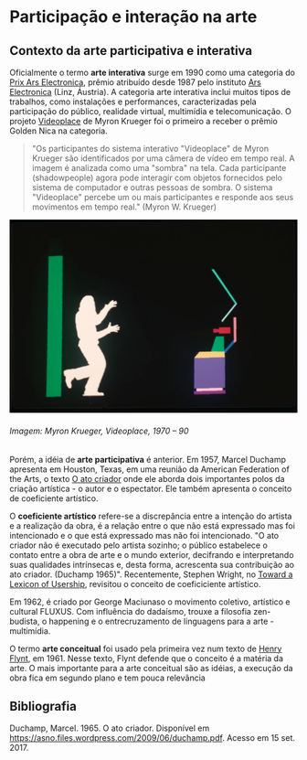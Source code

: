# Participação e interação na arte

## Contexto da arte participativa e interativa

Oficialmente o termo **arte interativa** surge em 1990 como uma categoria do [Prix Ars Electronica](http://archive.aec.at/), prêmio atribuído desde 1987 pelo instituto [Ars Electronica](https://www.aec.at/festival/en/) (Linz, Áustria). A categoria arte interativa inclui muitos tipos de trabalhos, como instalações e performances, caracterizadas pela participação do público, realidade virtual, multimídia e telecomunicação. O projeto [Videoplace](http://archive.aec.at/submission/1990/IA/23842/) de Myron Krueger foi o primeiro a receber o prêmio Golden Nica na categoria. 

> "Os participantes do sistema interativo "Videoplace" de Myron Krueger são identificados por uma câmera de vídeo em tempo real. A imagem é analizada como uma "sombra" na tela. Cada participante (shadowpeople) agora pode interagir com objetos fornecidos pelo sistema de computador e outras pessoas de sombra. O sistema "Videoplace" percebe um ou mais participantes e responde aos seus movimentos em tempo real." (Myron W. Krueger)

![videoplace](/assets/imagens/videoplace.png)

###### Imagem: Myron Krueger, Videoplace, 1970 – 90

Porém, a idéia de **arte participativa** é anterior. Em 1957, Marcel Duchamp apresenta em Houston, Texas, em uma reunião da American Federation of the Arts, o texto [O ato criador](/assets/referencias/creative-act.pdf) onde ele aborda dois importantes polos da criação artística - o autor e o espectator. Ele também apresenta o conceito de coeficiente artístico.

O **coeficiente artístico** refere-se a discrepância entre a intenção do artista e a realização da obra, é a relação entre o que não está expressado mas foi intencionado e o que está expressado mas não foi intencionado. "O ato criador não é executado pelo artista sozinho; o público estabelece o contato entre a obra de arte e o mundo exterior, decifrando e interpretando suas qualidades intrínsecas e, desta forma, acrescenta sua contribuição ao ato criador. (Duchamp 1965)". Recentemente, Stephen Wright, no [Toward a Lexicon of Usership](/assets/referencias/toward-a-lexicon-of-usership.pdf), revisitou o conceito de coeficiciente artístico.

Em 1962, é criado por George Maciunaso o movimento coletivo, artístico e cultural FLUXUS. Com influência do dadaísmo, trouxe a filosofia zen-budista, o happening e o entrecruzamento de linguagens para a arte - multimídia. 

O termo **arte conceitual** foi usado pela primeira vez num texto de [Henry Flynt](/assets/referencias/essay-concept-art.pdf), em 1961. Nesse texto, Flynt defende que o conceito é a matéria da arte. O mais importante para a arte conceitual são as idéias, a execução da obra fica em segundo plano e tem pouca relevância

## Bibliografia

Duchamp, Marcel. 1965. O ato criador. Disponível em <https://asno.files.wordpress.com/2009/06/duchamp.pdf>. Acesso em 15 set. 2017.
